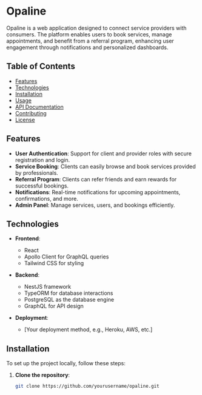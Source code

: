 # Opaline

Opaline is a web application designed to connect service providers with consumers. The platform enables users to book services, manage appointments, and benefit from a referral program, enhancing user engagement through notifications and personalized dashboards.

## Table of Contents

- [Features](#features)
- [Technologies](#technologies)
- [Installation](#installation)
- [Usage](#usage)
- [API Documentation](#api-documentation)
- [Contributing](#contributing)
- [License](#license)

## Features

- **User Authentication**: Support for client and provider roles with secure registration and login.
- **Service Booking**: Clients can easily browse and book services provided by professionals.
- **Referral Program**: Clients can refer friends and earn rewards for successful bookings.
- **Notifications**: Real-time notifications for upcoming appointments, confirmations, and more.
- **Admin Panel**: Manage services, users, and bookings efficiently.

## Technologies

- **Frontend**: 
  - React
  - Apollo Client for GraphQL queries
  - Tailwind CSS for styling

- **Backend**: 
  - NestJS framework
  - TypeORM for database interactions
  - PostgreSQL as the database engine
  - GraphQL for API design

- **Deployment**: 
  - [Your deployment method, e.g., Heroku, AWS, etc.]

## Installation

To set up the project locally, follow these steps:

1. **Clone the repository**:
   ```bash
   git clone https://github.com/yourusername/opaline.git

